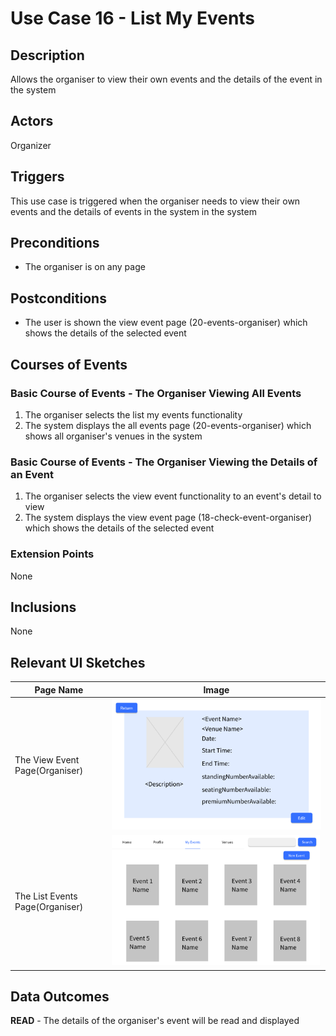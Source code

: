 # Use Case 16 - List My Events

## Description

Allows the organiser to view their own events and the details of the event in the system

## Actors

Organizer

## Triggers

This use case is triggered when the organiser needs to view their own events and the details of events in the system in the system

## Preconditions

- The organiser is on any page

## Postconditions

- The user is shown the view event page (20-events-organiser) which shows the details of the selected event

## Courses of Events

### Basic Course of Events - The Organiser Viewing All Events

1. The organiser selects the list my events functionality
2. The system displays the all events page (20-events-organiser) which shows all organiser's venues in the system

### Basic Course of Events - The Organiser Viewing the Details of an Event

1. The organiser selects the view event functionality to an event's detail to view
2. The system displays the view event page (18-check-event-organiser) which shows the details of the selected event

### Extension Points

None

## Inclusions

None

## Relevant UI Sketches
| Page Name                       | Image                                                 |
|---------------------------------|-------------------------------------------------------|
| The View Event Page(Organiser)  | ![18-check-event-organiser](UI/18-check-event-organiser.png) |
| The List Events Page(Organiser) | ![20-events-organiser](UI/20-events-organiser.png)    |



## Data Outcomes
**READ** - The details of the organiser's event will be read and displayed

